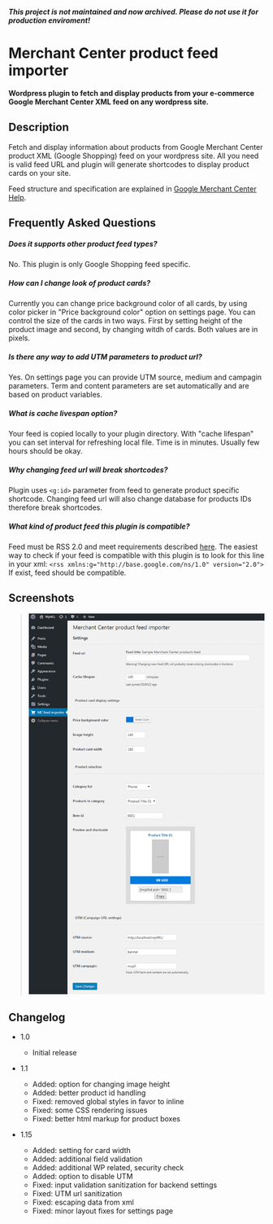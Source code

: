 ***This project is not maintained and now archived. Please do not use it for production enviroment!***


# Merchant Center product feed importer

**Wordpress plugin to fetch and display products from your e-commerce Google Merchant Center XML feed on any wordpress site.**

## Description
Fetch and display information about products from Google Merchant Center product XML (Google Shopping) feed on your wordpress site. All you need is valid feed URL and plugin will generate shortcodes to display product cards on your site.

Feed structure and specification are explained in [Google Merchant Center Help](https://support.google.com/merchants/answer/7052112?visit_id=1-636317402488791740-723275688&hl=en&rd=1).

## Frequently Asked Questions

##### Does it supports other product feed types?

No. This plugin is only Google Shopping feed specific.

##### How can I change look of product cards?

Currently you can change price background color of all cards, by using color picker in "Price background color" option on settings page. You can control the size of the cards in two ways. First by setting height of the product image and second, by changing witdh of cards. Both values are in pixels.

##### Is there any way to add UTM parameters to product url?

Yes. On settings page you can provide UTM source, medium and campagin parameters. Term and content parameters are set automatically and are based on product variables.

##### What is cache livespan option?

Your feed is copied locally to your plugin directory. With "cache lifespan" you can set interval for refreshing local file. Time is in minutes. Usually few hours should be okay.

##### Why changing feed url will break shortcodes?

Plugin uses `<g:id>` parameter from feed to generate product specific shortcode. Changing feed url will also change database for products IDs therefore break shortcodes.

##### What kind of product feed this plugin is compatible?
Feed must be RSS 2.0 and meet requirements described [here](https://support.google.com/merchants/answer/160589?hl=en). The easiest way to check if your feed is compatible with this plugin is to look for this line in your xml: `<rss xmlns:g="http://base.google.com/ns/1.0" version="2.0">` If exist, feed should be compatible.

## Screenshots
> ![MCPFI](./mcpfi1.png)

## Changelog

* 1.0
   * Initial release

* 1.1
   * Added: option for changing image height
   * Added: better product id handling
   * Fixed: removed global styles in favor to inline
   * Fixed: some CSS rendering issues
   * Fixed: better html markup for product boxes

* 1.15
   * Added: setting for card width
   * Added: additional field validation
   * Added: additional WP related, security check
   * Added: option to disable UTM
   * Fixed: input validation sanitization for backend settings
   * Fixed: UTM url sanitization
   * Fixed: escaping data from xml
   * Fixed: minor layout fixes for settings page
